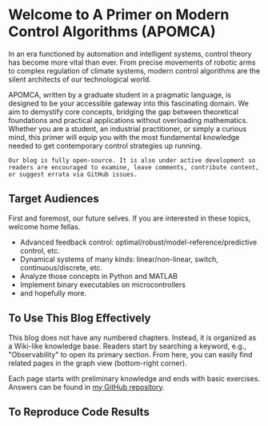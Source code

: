 # Welcome to A Primer on Modern Control Algorithms (APOMCA)

In an era functioned by automation and intelligent systems, control theory has become more vital than ever. From precise movements of robotic arms to complex regulation of climate systems, modern control algorithms are the silent architects of our technological world.

APOMCA, written by a graduate student in a pragmatic language, is designed to be your accessible gateway into this fascinating domain. We aim to demystify core concepts, bridging the gap between theoretical foundations and practical applications without overloading mathematics. Whether you are a student, an industrial practitioner, or simply a curious mind, this primer will equip you with the most fundamental knowledge needed to get contemporary control strategies up running.

```{note}
Our blog is fully open-source. It is also under active development so readers are encouraged to examine, leave comments, contribute content, or suggest errata via GitHub issues.
```

## Target Audiences

First and foremost, our future selves. If you are interested in these topics, welcome home fellas.

- Advanced feedback control: optimal/robust/model-reference/predictive control, etc.
- Dynamical systems of many kinds: linear/non-linear, switch, continuous/discrete, etc.
- Analyze those concepts in Python and MATLAB
- Implement binary executables on microcontrollers
- and hopefully more.

## To Use This Blog Effectively

This blog does not have any numbered chapters. Instead, it is organized as a Wiki-like knowledge base. Readers start by searching a keyword, e.g., "Observability" to open its primary section. From here, you can easily find related pages in the graph view (bottom-right corner).

Each page starts with preliminary knowledge and ends with basic exercises. Answers can be found in [my GitHub repository](https://github.com/hiedt/difs/tree/master/apomca_sol).

## To Reproduce Code Results

```{include} contribution_guide.md
```

```{include} about_us.md
```
